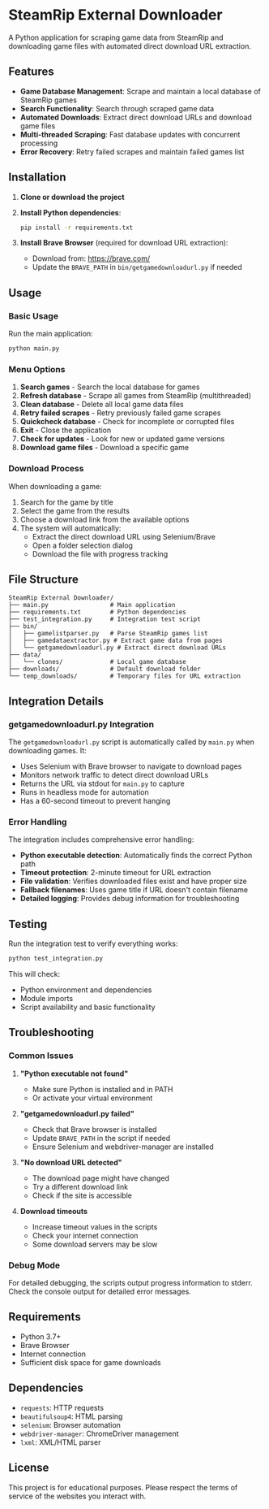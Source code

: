 # SteamRip External Downloader

A Python application for scraping game data from SteamRip and downloading game files with automated direct download URL extraction.

## Features

- **Game Database Management**: Scrape and maintain a local database of SteamRip games
- **Search Functionality**: Search through scraped game data
- **Automated Downloads**: Extract direct download URLs and download game files
- **Multi-threaded Scraping**: Fast database updates with concurrent processing
- **Error Recovery**: Retry failed scrapes and maintain failed games list

## Installation

1. **Clone or download the project**
2. **Install Python dependencies**:
   ```bash
   pip install -r requirements.txt
   ```

3. **Install Brave Browser** (required for download URL extraction):
   - Download from: https://brave.com/
   - Update the `BRAVE_PATH` in `bin/getgamedownloadurl.py` if needed

## Usage

### Basic Usage

Run the main application:
```bash
python main.py
```

### Menu Options

1. **Search games** - Search the local database for games
2. **Refresh database** - Scrape all games from SteamRip (multithreaded)
3. **Clean database** - Delete all local game data files
4. **Retry failed scrapes** - Retry previously failed game scrapes
5. **Quickcheck database** - Check for incomplete or corrupted files
6. **Exit** - Close the application
7. **Check for updates** - Look for new or updated game versions
8. **Download game files** - Download a specific game

### Download Process

When downloading a game:

1. Search for the game by title
2. Select the game from the results
3. Choose a download link from the available options
4. The system will automatically:
   - Extract the direct download URL using Selenium/Brave
   - Open a folder selection dialog
   - Download the file with progress tracking

## File Structure

```
SteamRip External Downloader/
├── main.py                 # Main application
├── requirements.txt        # Python dependencies
├── test_integration.py     # Integration test script
├── bin/
│   ├── gamelistparser.py   # Parse SteamRip games list
│   ├── gamedataextractor.py # Extract game data from pages
│   └── getgamedownloadurl.py # Extract direct download URLs
├── data/
│   └── clones/             # Local game database
├── downloads/              # Default download folder
└── temp_downloads/         # Temporary files for URL extraction
```

## Integration Details

### getgamedownloadurl.py Integration

The `getgamedownloadurl.py` script is automatically called by `main.py` when downloading games. It:

- Uses Selenium with Brave browser to navigate to download pages
- Monitors network traffic to detect direct download URLs
- Returns the URL via stdout for `main.py` to capture
- Runs in headless mode for automation
- Has a 60-second timeout to prevent hanging

### Error Handling

The integration includes comprehensive error handling:

- **Python executable detection**: Automatically finds the correct Python path
- **Timeout protection**: 2-minute timeout for URL extraction
- **File validation**: Verifies downloaded files exist and have proper size
- **Fallback filenames**: Uses game title if URL doesn't contain filename
- **Detailed logging**: Provides debug information for troubleshooting

## Testing

Run the integration test to verify everything works:

```bash
python test_integration.py
```

This will check:
- Python environment and dependencies
- Module imports
- Script availability and basic functionality

## Troubleshooting

### Common Issues

1. **"Python executable not found"**
   - Make sure Python is installed and in PATH
   - Or activate your virtual environment

2. **"getgamedownloadurl.py failed"**
   - Check that Brave browser is installed
   - Update `BRAVE_PATH` in the script if needed
   - Ensure Selenium and webdriver-manager are installed

3. **"No download URL detected"**
   - The download page might have changed
   - Try a different download link
   - Check if the site is accessible

4. **Download timeouts**
   - Increase timeout values in the scripts
   - Check your internet connection
   - Some download servers may be slow

### Debug Mode

For detailed debugging, the scripts output progress information to stderr. Check the console output for detailed error messages.

## Requirements

- Python 3.7+
- Brave Browser
- Internet connection
- Sufficient disk space for game downloads

## Dependencies

- `requests`: HTTP requests
- `beautifulsoup4`: HTML parsing
- `selenium`: Browser automation
- `webdriver-manager`: ChromeDriver management
- `lxml`: XML/HTML parser

## License

This project is for educational purposes. Please respect the terms of service of the websites you interact with.
